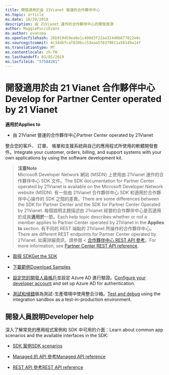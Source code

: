 ```yaml
---
title: 開發適用於由 21Vianet 營運的合作夥伴中心
ms.topic: article
ms.date: 10/29/2018
description: 由 21Vianet 運作的合作夥伴中心的開發資源
author: MaggiePucciEvans
ms.author: evansma
ms.openlocfilehash: 26b919459ea6e1c409d3f22aa324d0b877822e8c
ms.sourcegitcommit: 4c34d6fcaf020bcc53eaa5f0379011a56149a14f
ms.translationtype: MT
ms.contentlocale: zh-TW
ms.lasthandoff: 03/05/2019
ms.locfileid: "57584281"
---
```

# <a name="develop-for-partner-center-operated-by-21-vianet"></a><span data-ttu-id="f367c-103">開發適用於由 21 Vianet 合作夥伴中心</span><span class="sxs-lookup"><span data-stu-id="f367c-103">Develop for Partner Center operated by 21 Vianet</span></span>

<span data-ttu-id="f367c-104">**適用於**</span><span class="sxs-lookup"><span data-stu-id="f367c-104">**Applies to**</span></span>

-   <span data-ttu-id="f367c-105">由 21Vianet 營運的合作夥伴中心</span><span class="sxs-lookup"><span data-stu-id="f367c-105">Partner Center operated by 21Vianet</span></span>


<span data-ttu-id="f367c-106">整合您的客戶、 訂單、 帳單和支援系統與自己的應用程式所使用的軟體開發套件。</span><span class="sxs-lookup"><span data-stu-id="f367c-106">Integrate your customer, orders, billing, and support systems with your own applications by using the software development kit.</span></span>

><span data-ttu-id="f367c-107">**注意**</span><span class="sxs-lookup"><span data-stu-id="f367c-107">**Note**</span></span><br> <span data-ttu-id="f367c-108">Microsoft Developer Network 網站 (MSDN) 上使用由 21Vianet 運作的合作夥伴中心 SDK 文件。</span><span class="sxs-lookup"><span data-stu-id="f367c-108">The SDK documentation for Partner Center operated by 21Vianet is available on the Microsoft Developer Network website (MSDN).</span></span> <span data-ttu-id="f367c-109">有一些由 21Vianet 合作夥伴中心 SDK 和適用於合作夥伴中心操作的 SDK 之間的差異。</span><span class="sxs-lookup"><span data-stu-id="f367c-109">There are some differences between the SDK for Partner Center and the SDK for Partner Center Operated by 21Vianet.</span></span>
<span data-ttu-id="f367c-110">每個說明主題描述由 21vianet 經營的合作夥伴中心是否適用於成員**適用於**一節。</span><span class="sxs-lookup"><span data-stu-id="f367c-110">Each help topic describes whether or not a member applies to Partner Center operated by 21Vianet in the **Applies to** section.</span></span> <span data-ttu-id="f367c-111">有不同的 REST 端點的 21Vianet 所操作的合作夥伴中心。</span><span class="sxs-lookup"><span data-stu-id="f367c-111">There are different REST endpoints for Partner Center operated by 21Vianet.</span></span> <span data-ttu-id="f367c-112">如需詳細資訊，請參閱 <<c0> [ 合作夥伴中心 REST API 參考](https://msdn.microsoft.com/en-us/library/partnercenter/mt667943.aspx)。</span><span class="sxs-lookup"><span data-stu-id="f367c-112">For more information, see [Partner Center REST API reference](https://msdn.microsoft.com/en-us/library/partnercenter/mt667943.aspx).</span></span>


-   [<span data-ttu-id="f367c-113">取得 SDK</span><span class="sxs-lookup"><span data-stu-id="f367c-113">Get the SDK</span></span>](https://go.microsoft.com/fwlink/p/?LinkID=746681)

-   [<span data-ttu-id="f367c-114">下載範例</span><span class="sxs-lookup"><span data-stu-id="f367c-114">Download Samples</span></span>](https://msdn.microsoft.com/library/partnercenter/mt634711.aspx)

-   <span data-ttu-id="f367c-115">[設定您的開發人員帳戶](https://msdn.microsoft.com/library/partnercenter/mt634709.aspx)並設定 Azure AD 進行驗證。</span><span class="sxs-lookup"><span data-stu-id="f367c-115">[Configure your developer account](https://msdn.microsoft.com/library/partnercenter/mt634709.aspx) and set up Azure AD for authentication.</span></span> 

-   <span data-ttu-id="f367c-116">[測試和偵錯](https://msdn.microsoft.com/library/partnercenter/mt634717.aspx)做為測試-生產環境中使用整合沙箱。</span><span class="sxs-lookup"><span data-stu-id="f367c-116">[Test and debug](https://msdn.microsoft.com/library/partnercenter/mt634717.aspx) using the integration sandbox as a test-in-production environment.</span></span>

## <a name="developer-help"></a><span data-ttu-id="f367c-117">開發人員說明</span><span class="sxs-lookup"><span data-stu-id="f367c-117">Developer help</span></span>
<span data-ttu-id="f367c-118">深入了解常見的應用程式案例和 SDK 中可用的介面：</span><span class="sxs-lookup"><span data-stu-id="f367c-118">Learn about common app scenarios and the available interfaces in the SDK:</span></span>

-   [<span data-ttu-id="f367c-119">SDK 案例</span><span class="sxs-lookup"><span data-stu-id="f367c-119">SDK scenarios</span></span>](https://msdn.microsoft.com/library/partnercenter/mt634715.aspx)

-   [<span data-ttu-id="f367c-120">Managed 的 API 參考</span><span class="sxs-lookup"><span data-stu-id="f367c-120">Managed API reference</span></span>](https://msdn.microsoft.com/library/partnercenter/mt635943.aspx)

-   [<span data-ttu-id="f367c-121">REST API 參考</span><span class="sxs-lookup"><span data-stu-id="f367c-121">REST API reference</span></span>](https://msdn.microsoft.com/library/partnercenter/mt667943.aspx)